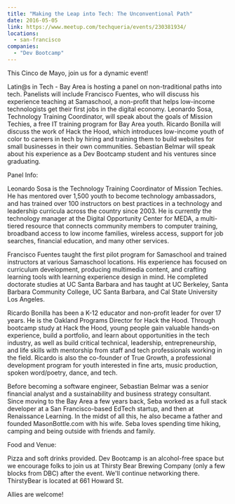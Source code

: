 ```yaml
---
title: "Making the Leap into Tech: The Unconventional Path"
date: 2016-05-05
link: https://www.meetup.com/techqueria/events/230381934/
locations:
  - san-francisco
companies:
  - "Dev Bootcamp"
---
```


This Cinco de Mayo, join us for a dynamic event!

Latin@s in Tech - Bay Area is hosting a panel on non-traditional paths into tech. Panelists will include Francisco Fuentes, who will discuss his experience teaching at Samaschool, a non-profit that helps low-income technologists get their first jobs in the digital economy. Leonardo Sosa, Technology Training Coordinator, will speak about the goals of Mission Techies, a free IT training program for Bay Area youth. Ricardo Bonilla will discuss the work of Hack the Hood, which introduces low-income youth of color to careers in tech by hiring and training them to build websites for small businesses in their own communities. Sebastian Belmar will speak about his experience as a Dev Bootcamp student and his ventures since graduating.

Panel Info:

Leonardo Sosa is the Technology Training Coordinator of Mission Techies. He has mentored over 1,500 youth to become technology ambassadors, and has trained over 100 instructors on best practices in a technology and leadership curricula across the country since 2003. He is currently the technology manager at the Digital Opportunity Center for MEDA, a multi-tiered resource that connects community members to computer training, broadband access to low income families, wireless access, support for job searches, financial education, and many other services.

Francisco Fuentes taught the first pilot program for Samaschool and trained instructors at various Samaschool locations. His experience has focused on curriculum development, producing multimedia content, and crafting learning tools with learning experience design in mind. He completed doctorate studies at UC Santa Barbara and has taught at UC Berkeley, Santa Barbara Community College, UC Santa Barbara, and Cal State University Los Angeles.

Ricardo Bonilla has been a K-12 educator and non-profit leader for over 17 years. He is the Oakland Programs Director for Hack the Hood. Through bootcamp study at Hack the Hood, young people gain valuable hands-on experience, build a portfolio, and learn about opportunities in the tech industry, as well as build critical technical, leadership, entrepreneurship, and life skills with mentorship from staff and tech professionals working in the field. Ricardo is also the co-founder of True Growth, a professional development program for youth interested in fine arts, music production, spoken word/poetry, dance, and tech.

Before becoming a software engineer, Sebastian Belmar was a senior financial analyst and a sustainability and business strategy consultant. Since moving to the Bay Area a few years back, Seba worked as a full stack developer at a San Francisco-based EdTech startup, and then at Renaissance Learning. In the midst of all this, he also became a father and founded MasonBottle.com with his wife. Seba loves spending time hiking, camping and being outside with friends and family.

Food and Venue:

Pizza and soft drinks provided. Dev Bootcamp is an alcohol-free space but we encourage folks to join us at Thirsty Bear Brewing Company (only a few blocks from DBC) after the event. We'll continue networking there. ThirstyBear is located at 661 Howard St.

Allies are welcome!
